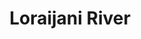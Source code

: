 ---
title: "Loraijani River"
title_bn: "লোরাইজানি নদী"
description: "It started flowing from Narayanpur of Sunamganj Sadar Upazilla and then divided into two branches, one fall into Meghna Beel and another flows upto Battagaon."
---